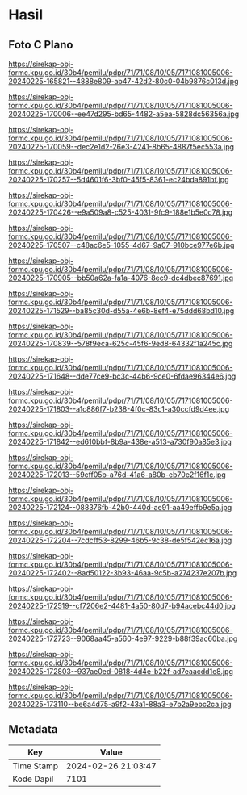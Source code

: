 # Hasil

## Foto C Plano

https://sirekap-obj-formc.kpu.go.id/30b4/pemilu/pdpr/71/71/08/10/05/7171081005006-20240225-165821--4888e809-ab47-42d2-80c0-04b9876c013d.jpg

https://sirekap-obj-formc.kpu.go.id/30b4/pemilu/pdpr/71/71/08/10/05/7171081005006-20240225-170006--ee47d295-bd65-4482-a5ea-5828dc56356a.jpg

https://sirekap-obj-formc.kpu.go.id/30b4/pemilu/pdpr/71/71/08/10/05/7171081005006-20240225-170059--dec2e1d2-26e3-4241-8b65-4887f5ec553a.jpg

https://sirekap-obj-formc.kpu.go.id/30b4/pemilu/pdpr/71/71/08/10/05/7171081005006-20240225-170257--5d4601f6-3bf0-45f5-8361-ec24bda891bf.jpg

https://sirekap-obj-formc.kpu.go.id/30b4/pemilu/pdpr/71/71/08/10/05/7171081005006-20240225-170426--e9a509a8-c525-4031-9fc9-188e1b5e0c78.jpg

https://sirekap-obj-formc.kpu.go.id/30b4/pemilu/pdpr/71/71/08/10/05/7171081005006-20240225-170507--c48ac6e5-1055-4d67-9a07-910bce977e6b.jpg

https://sirekap-obj-formc.kpu.go.id/30b4/pemilu/pdpr/71/71/08/10/05/7171081005006-20240225-170905--bb50a62a-fa1a-4076-8ec9-dc4dbec87691.jpg

https://sirekap-obj-formc.kpu.go.id/30b4/pemilu/pdpr/71/71/08/10/05/7171081005006-20240225-171529--ba85c30d-d55a-4e6b-8ef4-e75ddd68bd10.jpg

https://sirekap-obj-formc.kpu.go.id/30b4/pemilu/pdpr/71/71/08/10/05/7171081005006-20240225-170839--578f9eca-625c-45f6-9ed8-64332f1a245c.jpg

https://sirekap-obj-formc.kpu.go.id/30b4/pemilu/pdpr/71/71/08/10/05/7171081005006-20240225-171648--dde77ce9-bc3c-44b6-9ce0-6fdae96344e6.jpg

https://sirekap-obj-formc.kpu.go.id/30b4/pemilu/pdpr/71/71/08/10/05/7171081005006-20240225-171803--a1c886f7-b238-4f0c-83c1-a30ccfd9d4ee.jpg

https://sirekap-obj-formc.kpu.go.id/30b4/pemilu/pdpr/71/71/08/10/05/7171081005006-20240225-171842--ed610bbf-8b9a-438e-a513-a730f90a85e3.jpg

https://sirekap-obj-formc.kpu.go.id/30b4/pemilu/pdpr/71/71/08/10/05/7171081005006-20240225-172013--59cff05b-a76d-41a6-a80b-eb70e2f16f1c.jpg

https://sirekap-obj-formc.kpu.go.id/30b4/pemilu/pdpr/71/71/08/10/05/7171081005006-20240225-172124--088376fb-42b0-440d-ae91-aa49effb9e5a.jpg

https://sirekap-obj-formc.kpu.go.id/30b4/pemilu/pdpr/71/71/08/10/05/7171081005006-20240225-172204--7cdcff53-8299-46b5-9c38-de5f542ec16a.jpg

https://sirekap-obj-formc.kpu.go.id/30b4/pemilu/pdpr/71/71/08/10/05/7171081005006-20240225-172402--8ad50122-3b93-46aa-9c5b-a274237e207b.jpg

https://sirekap-obj-formc.kpu.go.id/30b4/pemilu/pdpr/71/71/08/10/05/7171081005006-20240225-172519--cf7206e2-4481-4a50-80d7-b94acebc44d0.jpg

https://sirekap-obj-formc.kpu.go.id/30b4/pemilu/pdpr/71/71/08/10/05/7171081005006-20240225-172723--9068aa45-a560-4e97-9229-b88f39ac60ba.jpg

https://sirekap-obj-formc.kpu.go.id/30b4/pemilu/pdpr/71/71/08/10/05/7171081005006-20240225-172803--937ae0ed-0818-4d4e-b22f-ad7eaacdd1e8.jpg

https://sirekap-obj-formc.kpu.go.id/30b4/pemilu/pdpr/71/71/08/10/05/7171081005006-20240225-173110--be6a4d75-a9f2-43a1-88a3-e7b2a9ebc2ca.jpg


## Metadata

| Key        | Value               |
| ---------- | ------------------- |
| Time Stamp | 2024-02-26 21:03:47 |
| Kode Dapil | 7101                |



